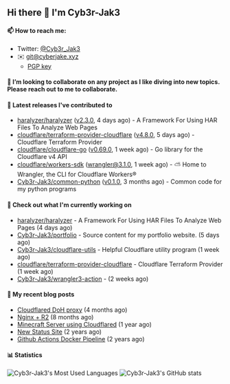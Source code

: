 ## Hi there 👋 I'm Cyb3r-Jak3

#### 📫 How to reach me:
  - Twitter: [@Cyb3r_Jak3](https://twitter.com/Cyb3r_Jak3)
  - ✉️ git@cyberjake.xyz
    - [PGP key](https://gist.githubusercontent.com/Cyb3r-Jak3/d1068b61b50239b171faf018a0269f67/raw/b876db002e6b0630795382c0b9134771ffa5fe3a/cyb3rjak3@pm.me.asc)


#### 👯 I’m looking to collaborate on any project as I like diving into new topics. Please reach out to me to collaborate.


#### 🔭 Latest releases I've contributed to

- [haralyzer/haralyzer](https://github.com/haralyzer/haralyzer) ([v2.3.0](https://github.com/haralyzer/haralyzer/releases/tag/v2.3.0), 4 days ago) - A Framework For Using HAR Files To Analyze Web Pages
- [cloudflare/terraform-provider-cloudflare](https://github.com/cloudflare/terraform-provider-cloudflare) ([v4.8.0](https://github.com/cloudflare/terraform-provider-cloudflare/releases/tag/v4.8.0), 5 days ago) - Cloudflare Terraform Provider
- [cloudflare/cloudflare-go](https://github.com/cloudflare/cloudflare-go) ([v0.69.0](https://github.com/cloudflare/cloudflare-go/releases/tag/v0.69.0), 1 week ago) - Go library for the Cloudflare v4 API
- [cloudflare/workers-sdk](https://github.com/cloudflare/workers-sdk) ([wrangler@3.1.0](https://github.com/cloudflare/workers-sdk/releases/tag/wrangler%403.1.0), 1 week ago) - ⛅️ Home to Wrangler, the CLI for Cloudflare Workers®
- [Cyb3r-Jak3/common-python](https://github.com/Cyb3r-Jak3/common-python) ([v0.1.0](https://github.com/Cyb3r-Jak3/common-python/releases/tag/v0.1.0), 3 months ago) - Common code for my python programs

#### 👷 Check out what I'm currently working on

- [haralyzer/haralyzer](https://github.com/haralyzer/haralyzer) - A Framework For Using HAR Files To Analyze Web Pages (4 days ago)
- [Cyb3r-Jak3/portfolio](https://github.com/Cyb3r-Jak3/portfolio) -  Source content for my portfolio website. (5 days ago)
- [Cyb3r-Jak3/cloudflare-utils](https://github.com/Cyb3r-Jak3/cloudflare-utils) - Helpful Cloudflare utility program  (1 week ago)
- [cloudflare/terraform-provider-cloudflare](https://github.com/cloudflare/terraform-provider-cloudflare) - Cloudflare Terraform Provider (1 week ago)
- [Cyb3r-Jak3/wrangler3-action](https://github.com/Cyb3r-Jak3/wrangler3-action) -  (2 weeks ago)

#### 📜 My recent blog posts

- [Cloudflared DoH proxy](https://blog.cyberjake.xyz/post/2023-02-17-cloudflared-doh/) (4 months ago)
- [Nginx &#43; R2](https://blog.cyberjake.xyz/post/2022-10-01-nginx-proxy-r2/) (8 months ago)
- [Minecraft Server using Cloudflared](https://blog.cyberjake.xyz/post/2022-03-26-cloudflared-minecraft/) (1 year ago)
- [New Status Site](https://blog.cyberjake.xyz/post/2021-09-27-status-site/) (2 years ago)
- [Github Actions Docker Pipeline](https://blog.cyberjake.xyz/post/2021-06-16-github-actions-docker/) (2 years ago)


#### 📊 Statistics
![Cyb3r-Jak3's Most Used Languages](https://github-readme-stats.vercel.app/api/top-langs/?username=Cyb3r-Jak3&theme=cobalt&hide=css,html,scss)
![Cyb3r-Jak3's GitHub stats](https://github-readme-stats.vercel.app/api?username=Cyb3r-Jak3&count_private=true&show_icons=true&theme=cobalt&line_height=40)
